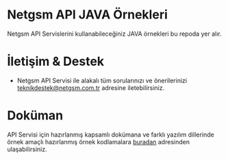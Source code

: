 # Netgsm API JAVA Örnekleri

Netgsm API Servislerini kullanabileceğiniz JAVA örnekleri bu repoda yer alır. 


# İletişim & Destek

* Netgsm API Servisi ile alakalı tüm sorularınızı ve önerilerinizi teknikdestek@netgsm.com.tr adresine iletebilirsiniz.


# Doküman 

API Servisi için hazırlanmış kapsamlı dokümana ve farklı yazılım dillerinde örnek amaçlı hazırlanmış örnek kodlamalara 
 [buradan](https://www.netgsm.com.tr/dokuman) adresinden ulaşabilirsiniz.
